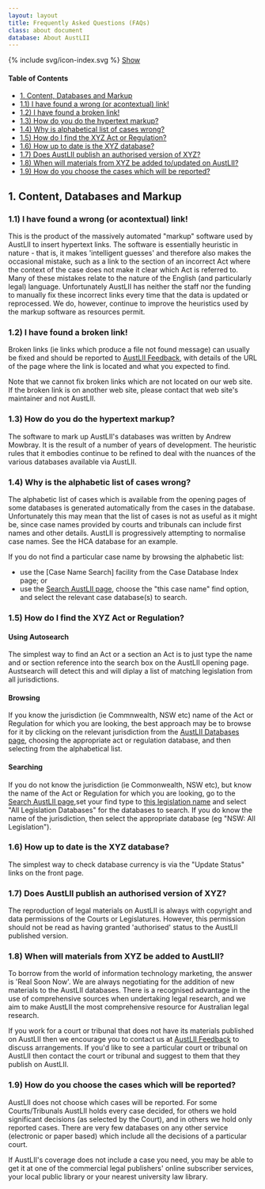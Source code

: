 ```yaml
---
layout: layout
title: Frequently Asked Questions (FAQs)
class: about document
database: About AustLII
---
```

<div id="page-index">
<div class="side-element side-authors">
{% include svg/icon-index.svg %}
<a class="index-expand" href="javascript:void(0);">Show</a>
<h4>Table of Contents</h4>
<ul>
<li><a href="#content-databases-and-markup">1. Content, Databases and Markup</a></li>
<li><a href="#i-have-found-a-wrong-or-acontextual-link">1.1) I have found a wrong (or acontextual) link!</a></li>
<li><a href="#i-have-found-a-broken-link">1.2) I have found a broken link!</a></li>
<li><a href="#how-do-you-do-the-hypertext-markup">1.3) How do you do the hypertext markup?</a></li>
<li><a href="#why-is-the-alphabetic-list-of-cases-wrong">1.4) Why is alphabetical list of cases wrong?</a></li>
<li><a href="#how-do-i-find-the-xyz-act-or-regulation">1.5) How do I find the XYZ Act or Regulation?</a></li>
<li><a href="#how-up-to-date-is-the-xyz-database">1.6) How up to date is the XYZ database?</a></li>
<li><a href="#does-austlii-publish-an-authorised-version-of-xyz">1.7) Does AustLII publish an authorised version of XYZ?</a></li>
<li><a href="#when-will-materials-from-xyz-be-added-to-austlii">1.8) When will materials from XYZ be added to/updated on AustLII?</a></li>
<li><a href="#how-do-you-choose-the-cases-which-will-be-reported">1.9) How do you choose the cases which will be reported?</a></li>
</ul>
</div>
</div> 

## 1. Content, Databases and Markup

### 1.1) I have found a wrong (or acontextual) link!
This is the product of the massively automated "markup" software used by AustLII to insert hypertext links. The software is essentially heuristic in nature - that is, it makes 'intelligent guesses' and therefore also makes the occasional mistake, such as a link to the section of an incorrect Act where the context of the case does not make it clear which Act is referred to. Many of these mistakes relate to the nature of the English (and particularly legal) language. Unfortunately AustLII has neither the staff nor the funding to manually fix these incorrect links every time that the data is updated or reprocessed. We do, however, continue to improve the heuristics used by the markup software as resources permit.

### 1.2) I have found a broken link!
Broken links (ie links which produce a file not found message) can usually be fixed and should be reported to <a href="/austlii/feedback.html">AustLII Feedback</a>, with details of the URL of the page where the link is located and what you expected to find.

Note that we cannot fix broken links which are not located on our web site. If the broken link is on another web site, please contact that web site's maintainer and not AustLII.

### 1.3) How do you do the hypertext markup?
The software to mark up AustLII's databases was written by Andrew Mowbray. It is the result of a number of years of development. The heuristic rules that it embodies continue to be refined to deal with the nuances of the various databases available via AustLII. 

### 1.4) Why is the alphabetic list of cases wrong?
The alphabetic list of cases which is available from the opening pages of some databases is generated automatically from the cases in the database.  Unfortunately this may mean that the list of cases is not as useful as it might be, since case names provided by courts and tribunals can include first names and other details. AustLII is progressively attempting to normalise case names. See the HCA database for an example.

If you do not find a particular case name by browsing the alphabetic list: 

* use the [Case Name Search] facility from the Case Database Index page; or
* use the [Search AustLII page](http://www.austlii.edu.au/forms/search1.html)</a>, choose the "this case name" find option, and select the relevant case database(s) to search.

### 1.5) How do I find the XYZ Act or Regulation?

#### Using Autosearch
The simplest way to find an Act or a section an Act is to just type the name and or section reference into the search box on the AustLII opening page. Austsearch will detect this and will diplay a list of matching legislation from all jurisdictions.

#### Browsing
If you know the jurisdiction (ie Commnwealth, NSW etc) name of the Act or Regulation for which you are looking, the best approach may be to browse for it by clicking on the relevant jurisdiction from the [AustLII Databases page](databases.html), choosing the appropriate act or regulation database, and then selecting from the alphabetical list. 

#### Searching
If you do not know the jurisdiction (ie Commonwealth, NSW etc), but know the name of the Act or Regulation for which you are looking, go to the [Search AustLII page](http://www.austlii.edu.au/forms/search1.html)</a>,set your find type to [this legislation name](/cgi-bin/sinoform.pl?searchscope=Legislation+Name+Only) and select "All Legislation Databases" for the databases to search. If you do know the name of the jurisdiction, then select the appropriate database (eg "NSW: All Legislation").


### 1.6) How up to date is the XYZ database?
The simplest way to check database currency is via the "Update Status" links on the front page.

### 1.7) Does AustLII publish an authorised version of XYZ?
The reproduction of legal materials on AustLII is always with copyright and data permissions of the Courts or Legislatures. However, this permission should not be read as having granted 'authorised' status to the AustLII published version. 

### 1.8) When will materials from XYZ be added to AustLII?
To borrow from the world of information technology marketing, the answer is 'Real Soon Now'. We are always negotiating for the addition of new materials to the AustLII databases. There is a recognised advantage in the use of comprehensive sources when undertaking legal research, and we aim to make AustLII the most comprehensive resource for Australian legal research.

If you work for a court or tribunal that does not have its materials published on AustLII then we encourage you to contact us at [AustLII Feedback](feedback.html) to discuss arrangements. If you'd like to see a particular court or tribunal on AustLII then contact the court or tribunal and suggest to them that they publish on AustLII.

### 1.9) How do you choose the cases which will be reported?
AustLII does not choose which cases will be reported. For some Courts/Tribunals AustLII holds every case decided, for others we hold significant decisions (as selected by the Court), and in others we hold only reported cases. There are very few databases on any other service (electronic or paper based) which include all the decisions of a particular court.

If AustLII's coverage does not include a case you need, you may be able to get it at one of the commercial legal publishers' online subscriber services, your local public library or your nearest university law library.
